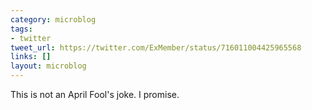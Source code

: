 ```yaml
---
category: microblog
tags:
- twitter
tweet_url: https://twitter.com/ExMember/status/716011004425965568
links: []
layout: microblog
---
```

This is not an April Fool's joke. I promise.
